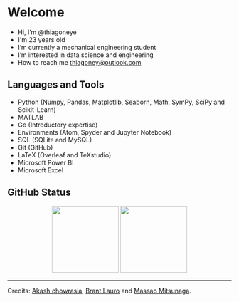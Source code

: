 # Welcome

- Hi, I’m @thiagoneye
- I'm 23 years old
- I’m currently a mechanical engineering student
- I’m interested in data science and engineering
- How to reach me thiagoney@outlook.com

## Languages and Tools

- Python (Numpy, Pandas, Matplotlib, Seaborn, Math, SymPy, SciPy and Scikit-Learn)
- MATLAB
- Go (Introductory expertise)
- Environments (Atom, Spyder and Jupyter Notebook)
- SQL (SQLite and MySQL)
- Git (GitHub)
- LaTeX (Overleaf and TeXstudio)
- Microsoft Power BI
- Microsoft Excel

## GitHub Status

<p align= "center">
  <img height= "150" src="https://github-readme-stats.vercel.app/api?username=thiagoneye&theme=react&show_icons=true&include_all_commits=true" />
  <img height= "150" src="https://github-readme-stats.vercel.app/api/top-langs/?username=thiagoneye&theme=react&layout=compact" />
</p>

---

[comment]: <> (<p align="left"> <img src="https://komarev.com/ghpvc/?username=thiagoneye" alt="thiagoneye" /> </p>)

Credits: [Akash chowrasia](https://github.com/Akash-chowrasia), [Brant Lauro](https://github.com/BrantLauro) and [Massao Mitsunaga](https://github.com/MassaoMitsunaga).

<!---
thiagoneye/thiagoneye is a ✨ special ✨ repository because its `README.md` (this file) appears on your GitHub profile.
You can click the Preview link to take a look at your changes.
--->
